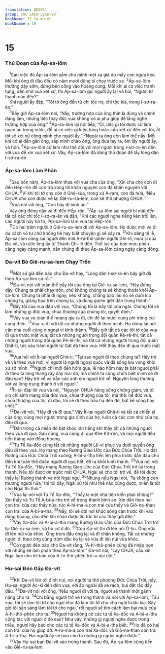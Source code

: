 ```yaml
---
translation: BD2011
group: CÁC SÁCH LỊCH-SỬ
bookName: II Sa-mu-ên 
bookNumber: 10
---
```


<div class="title"><h1>15</h1><h3>Thủ Ðoạn của Áp-sa-lôm</h3></div>
<span class="verse 2sa_15_1"> <sup>1</sup>Sau việc đó Áp-sa-lôm sắm cho mình một xa giá do mấy con ngựa kéo. Mỗi khi ông đi đâu đều có năm mươi dũng sĩ chạy trước xe. </span>
<span class="verse 2sa_15_2"><sup>2</sup>Áp-sa-lôm thường dậy sớm, đứng bên cổng vào hoàng cung. Mỗi khi ai có việc tranh tụng, đến nhờ vua xét xử, thì Áp-sa-lôm gọi người ấy lại và hỏi, “Ngươi từ thành nào đến?”<br/> Khi người ấy đáp, “Tôi tớ ông đến từ chi tộc nọ, chi tộc kia, trong I-sơ-ra-ên.”<br/></span>
<span class="verse 2sa_15_3"> <sup>3</sup>Bấy giờ Áp-sa-lôm nói, “Nầy, trường hợp của ông thật là đúng và chính đáng lắm, nhưng tiếc thay đức vua không có ai phụ giúp để lắng nghe trường hợp của ông.” </span>
<span class="verse 2sa_15_4"><sup>4</sup>Áp-sa-lôm lại nói tiếp, “Ôi, ước gì tôi được cử làm quan án trong nước, để ai có việc gì kiện tụng hoặc cần xét xử đến với tôi, ắt tôi sẽ xét xử công minh cho người ấy.” </span>
<span class="verse 2sa_15_5"><sup>5</sup>Ngoài ra ông còn làm thế nầy: Mỗi khi có ai đến gần ông, sấp mình chào ông, ông đưa tay ra, ôm lấy người ấy, và hôn. </span>
<span class="verse 2sa_15_6"><sup>6</sup>Áp-sa-lôm cứ làm như thế đối với mọi người trong I-sơ-ra-ên đến với vua để xin vua xét xử. Vậy, Áp-sa-lôm đã dùng thủ đoạn để lấy lòng dân I-sơ-ra-ên.<br/></span>
<div class="title"><h3>Áp-sa-lôm Làm Phản</h3></div>
<span class="verse 2sa_15_7"> <sup>7</sup>Sau bốn năm, Áp-sa-lôm thưa với vua cha của ông, “Xin cha cho con đi đến Hếp-rôn để con trả xong lời khấn nguyện con đã khấn nguyện với CHÚA. </span>
<span class="verse 2sa_15_8"><sup>8</sup>Vì khi tôi tớ cha còn ở Ghê-sua, trong xứ A-ram, con đã hứa, ‘Nếu CHÚA cho con được về lại Giê-ru-sa-lem, con sẽ thờ phượng CHÚA.’”<br/></span>
<span class="verse 2sa_15_9"> <sup>9</sup>Vua nói với ông, “Con hãy đi bình an.”<br/> Vậy ông đứng dậy và đi đến Hếp-rôn. </span>
<span class="verse 2sa_15_10"><sup>10</sup>Áp-sa-lôm sai người bí mật đến tất cả các chi tộc I-sơ-ra-ên và dặn, “Khi các ngươi nghe tiếng kèn trỗi lên, các ngươi hãy hô to, ‘Áp-sa-lôm làm vua tại Hếp-rôn.’”<br/></span>
<span class="verse 2sa_15_11"> <sup>11</sup>Có hai trăm người ở Giê-ru-sa-lem đi với Áp-sa-lôm. Họ được mời và đi dự cách vô tư chứ không hề hay biết chuyện gì sẽ xảy ra. </span>
<span class="verse 2sa_15_12"><sup>12</sup>Khi dâng tế lễ, Áp-sa-lôm cũng sai người đến mời A-hi-thô-phên người Ghi-lô, mưu sĩ của Ða-vít, và rước ông ấy từ Thành Ghi-lô đến. Thế lực của bọn mưu phản càng ngày càng mạnh, dân chúng đi theo Áp-sa-lôm càng ngày càng đông.<br/></span>
<div class="title"><h3>Ða-vít Bỏ Giê-ru-sa-lem Chạy Trốn</h3></div>
<span class="verse 2sa_15_13"> <sup>13</sup>Một sứ giả đến báo cho Ða-vít hay, “Lòng dân I-sơ-ra-ên bây giờ đã theo Áp-sa-lôm cả rồi.”<br/></span>
<span class="verse 2sa_15_14"> <sup>14</sup>Ða-vít nói với toàn thể bầy tôi của ông tại Giê-ru-sa-lem, “Hãy đứng dậy. Chúng ta phải chạy trốn, chứ không chúng ta sẽ không thoát khỏi Áp-sa-lôm. Chúng ta phải đi ngay; nếu không, chẳng bao lâu nó sẽ đuổi kịp chúng ta, giáng họa trên chúng ta, và dùng gươm giết dân trong thành.”<br/></span>
<span class="verse 2sa_15_15"> <sup>15</sup>Bầy tôi của vua đáp với vua, “Chúng tôi là bầy tôi của ngài. Chúng tôi sẽ làm những gì đức vua, chúa thượng của chúng tôi, quyết định.”<br/></span>
<span class="verse 2sa_15_16"> <sup>16</sup>Vậy vua và toàn thể hoàng gia ra đi, chỉ để lại mười cung phi trông coi cung điện. </span>
<span class="verse 2sa_15_17"><sup>17</sup>Vua ra đi với tất cả những người đi theo mình. Họ dừng lại nơi căn nhà cuối cùng ở ngoại vi kinh thành. </span>
<span class="verse 2sa_15_18"><sup>18</sup>Bấy giờ tất cả các tôi tớ của vua đi qua trước mặt vua; tất cả những người trong đội quân Kê-rê-thi, tất cả những người trong đội quân Pê-lê-thi, và tất cả những người trong đội quân Ghít-ti, tức sáu trăm người từ Gát đã theo vua. Hết thảy đều đi qua trước mặt vua.<br/></span>
<span class="verse 2sa_15_19"> <sup>19</sup>Vua nói với Ít-tai người Ghít-ti, “Tại sao ngươi đi theo chúng ta? Hãy trở về và theo vua mới, vì ngươi là người ngoại quốc và đã sống lưu vong khỏi xứ sở mình. </span>
<span class="verse 2sa_15_20"><sup>20</sup>Ngươi chỉ mới đến hôm qua, lẽ nào hôm nay ta bắt ngươi phải đi theo ta lang thang rày đây mai đó, mà chính ta cũng chưa biết mình sẽ đi đâu sao? Hãy trở về và dẫn các anh em ngươi trở về. Nguyện lòng thương xót và lòng trung thành ở với ngươi.”<br/></span>
<span class="verse 2sa_15_21"> <sup>21</sup>Ít-tai đáp lời vua và nói, “Nguyện CHÚA hằng sống chứng giám, và tôi xin chỉ sinh mạng của đức vua, chúa thượng của tôi, mà thề: hễ đức vua, chúa thượng của tôi, đi đâu, tôi sẽ đi theo hầu hạ đến đó, bất kể sống hay chết.”<br/></span>
<span class="verse 2sa_15_22"> <sup>22</sup>Ða-vít nói, “Hãy đi và đi qua.” Vậy Ít-tai người Ghít-ti và tất cả chiến sĩ của ông, cùng mọi người trong gia đình của họ, luôn cả các con nhỏ của họ, đều đi qua.<br/></span>
<span class="verse 2sa_15_23"> <sup>23</sup>Dân trong cả miền đó bật khóc lớn tiếng khi thấy tất cả những người theo vua đi qua. Sau cùng, vua cũng đi qua Khe Kít-rôn, và mọi người đều tiến thẳng vào đồng hoang.<br/></span>
<span class="verse 2sa_15_24"> <sup>24</sup>Tư Tế Xa-đốc cùng tất cả những người Lê-vi phục vụ dưới quyền ông đều đi theo vua. Họ mang theo Rương Giao Ước của Ðức Chúa Trời. Họ đặt Rương của Ðức Chúa Trời xuống; A-bi-a-tha tiến lên phía trước dẫn đầu cho đến khi toàn thể đoàn người đi qua hết, để ra khỏi kinh thành. </span>
<span class="verse 2sa_15_25"><sup>25</sup>Vua nói với Tư Tế Xa-đốc, “Hãy mang Rương Giao Ước của Ðức Chúa Trời trở lại trong thành. Nếu tôi được ơn trước mắt CHÚA, Ngài sẽ cho tôi trở về, để tôi được thấy lại Rương thánh và nơi Ngài ngự. </span>
<span class="verse 2sa_15_26"><sup>26</sup>Nhưng nếu Ngài nói, ‘Ta không còn thương ngươi nữa,’ thì tôi đây, Ngài xử tôi như thế nào cũng được, miễn là tốt cho Ngài thì thôi.”<br/></span>
<span class="verse 2sa_15_27"> <sup>27</sup>Vua lại nói với Tư Tế Xa-đốc, “Thầy là một nhà tiên kiến phải không?” Xin thầy và Tư Tế A-bi-a-tha trở về trong thành bình an. Xin dẫn theo hai con trai của các thầy nữa, tức A-hi-ma-a con trai của thầy và Giô-na-than con trai của A-bi-a-tha. </span>
<span class="verse 2sa_15_28"><sup>28</sup>Nầy, tôi sẽ đợi nơi khúc sông cạn trước khi vào đồng hoang, cho đến khi nhận được tin tức từ các thầy gởi đến.”<br/></span>
<span class="verse 2sa_15_29"> <sup>29</sup>Vậy Xa-đốc và A-bi-a-tha mang Rương Giao Ước của Ðức Chúa Trời trở lại Giê-ru-sa-lem, và họ cứ ở đó. </span>
<span class="verse 2sa_15_30"><sup>30</sup>Còn Ða-vít thì đi lên núi Ô-liu. Ông vừa đi lên núi vừa khóc. Ông trùm đầu ông lại và đi chân không. Tất cả những người đi theo ông cũng trùm đầu họ lại và vừa đi lên núi vừa khóc.<br/></span>
<span class="verse 2sa_15_31"> <sup>31</sup>Có người đến báo cho Ða-vít rằng, “A-hi-thô-phên cũng đã nhập bọn với những kẻ làm phản theo Áp-sa-lôm.” Ða-vít nói, “Lạy CHÚA, cầu xin Ngài làm cho lời bàn của A-hi-thô-phên trở ra dại dột.”<br/></span>
<div class="title"><h3>Hu-sai Ðón Gặp Ða-vít</h3></div>
<span class="verse 2sa_15_32"> <sup>32</sup>Khi Ða-vít lên tới đỉnh núi, nơi người ta thờ phượng Ðức Chúa Trời, nầy, Hu-sai người Ạc-ki đến đón vua, với áo ngoài đã xé rách, bụi đất rắc đầy đầu. </span>
<span class="verse 2sa_15_33"><sup>33</sup>Ða-vít nói với ông, “Nếu ngươi đi với ta, ngươi sẽ thành một gánh nặng cho ta. </span>
<span class="verse 2sa_15_34"><sup>34</sup>Chi bằng ngươi trở về trong thành và nói với Áp-sa-lôm, ‘Tâu vua, tôi sẽ làm tôi tớ cho ngài như đã làm tôi tớ cho cha ngài trước kia. Bây giờ tôi sẵn sàng làm tôi tớ cho ngài,’ rồi ngươi sẽ tìm cách làm bại mưu của A-hi-thô-phên cho ta. </span>
<span class="verse 2sa_15_35"><sup>35</sup>Ngươi há không có các tư tế Xa-đốc và A-bi-a-tha cộng tác với ngươi ở đó sao? Như vậy, những gì ngươi nghe được trong triều, ngươi hãy báo cho các tư tế Xa-đốc và A-bi-a-tha biết. </span>
<span class="verse 2sa_15_36"><sup>36</sup>Họ đã có hai con trai của họ giúp đỡ: A-hi-ma-a con trai Xa-đốc và Giô-na-than con trai A-bi-a-tha. Hai người ấy sẽ báo cho ta những gì ngươi nghe được.”<br/></span>
<span class="verse 2sa_15_37"> <sup>37</sup>Vậy Hu-sai bạn Ða-vít vào trong thành. Sau đó, Áp-sa-lôm cũng tiến vào Giê-ru-sa-lem.<br/></span>
